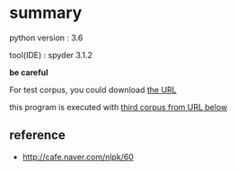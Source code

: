 # summary

 python version : 3.6
 
 tool(IDE) : spyder 3.1.2

 **be careful**
 
 For test corpus, you could download [the URL](http://cafe.naver.com/nlpk/60)
 
 this program is executed with [third corpus from URL below](http://nlp.kookmin.ac.kr/down/data/RAW2169-CORE.zip)

## reference 

 - http://cafe.naver.com/nlpk/60
